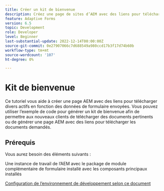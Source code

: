 ```yaml
---
title: Créer un kit de bienvenue
description: Créez une page de sites d’AEM avec des liens pour télécharger des ressources en fonction des données de formulaire envoyées.
feature: Adaptive Forms
version: 6.5
topic: Development
role: Developer
level: Beginner
last-substantial-update: 2022-12-14T00:00:00Z
source-git-commit: 0e27907066c7d688549a980ccd17b3f17d74b60b
workflow-type: tm+mt
source-wordcount: '107'
ht-degree: 0%

---
```


# Kit de bienvenue

Ce tutoriel vous aide à créer une page AEM avec des liens pour télécharger divers actifs en fonction des données de formulaire envoyées. Vous pouvez utiliser l’exemple de code pour générer un kit de bienvenue afin de permettre aux nouveaux clients de télécharger des documents pertinents ou de générer une page AEM avec des liens pour télécharger les documents demandés.

## Prérequis

Vous aurez besoin des éléments suivants :

Une instance de travail de l’AEM avec le package de module complémentaire de formulaire installé avec les composants principaux installés

[Configuration de l’environnement de développement selon ce document](https://experienceleague.adobe.com/docs/experience-manager-learn/forms/creating-your-first-osgi-bundle/create-your-first-osgi-bundle.html)



